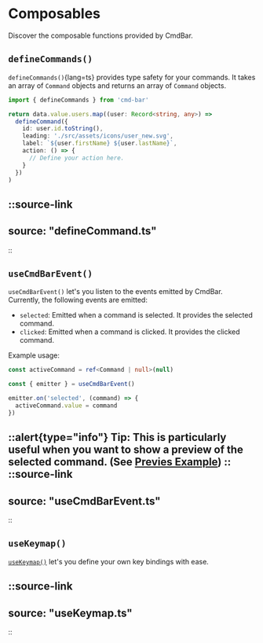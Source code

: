 # Composables

Discover the composable functions provided by CmdBar.

## `defineCommands()`

`defineCommands()`{lang=ts} provides type safety for your commands. It takes an array of `Command` objects and returns an array of `Command` objects.

```ts
import { defineCommands } from 'cmd-bar'

return data.value.users.map((user: Record<string, any>) =>
  defineCommand({
    id: user.id.toString(),
    leading: './src/assets/icons/user_new.svg',
    label: `${user.firstName} ${user.lastName}`,
    action: () => {
      // Define your action here.
    }
  })
)
```

::source-link
---
source: "defineCommand.ts"
---
::

## `useCmdBarEvent()`

`useCmdBarEvent()` let's you listen to the events emitted by CmdBar. Currently, the following events are emitted:
- `selected`: Emitted when a command is selected. It provides the selected command.
- `clicked`: Emitted when a command is clicked. It provides the clicked command.

Example usage:
```ts
const activeCommand = ref<Command | null>(null)

const { emitter } = useCmdBarEvent()

emitter.on('selected', (command) => {
  activeCommand.value = command
})
```
::alert{type="info"}
**Tip:** This is particularly useful when you want to **show a preview** of the selected command. (See [Previes Example](../examples/2.preview.md))
::
::source-link
---
source: "useCmdBarEvent.ts"
---
::

## `useKeymap()`

[`useKeymap()`](3.keybindings.md) let's you define your own key bindings with ease.




::source-link
---
source: "useKeymap.ts"
---
::

